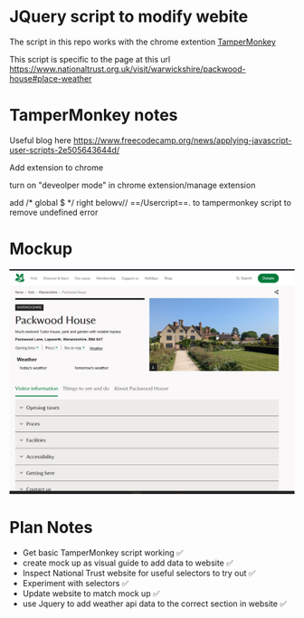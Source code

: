 # JQuery script to modify webite

The script in this repo works with the chrome extention [TamperMonkey](https://chromewebstore.google.com/detail/tampermonkey/dhdgffkkebhmkfjojejmpbldmpobfkfo?hl=en&pli=1)

This script is specific to the page at this url
https://www.nationaltrust.org.uk/visit/warwickshire/packwood-house#place-weather
# TamperMonkey notes

Useful blog here https://www.freecodecamp.org/news/applying-javascript-user-scripts-2e505643644d/

Add extension to chrome

turn on "deveolper mode" in chrome extension/manage extension

add /* global $ */ right belowv// ==/Usercript==.  to tampermonkey script to remove undefined error

# Mockup

![mock-up image](/national-trust.png)

# Plan Notes

* Get basic TamperMonkey script working ✅
* create mock up as visual guide to add data to website ✅
* Inspect National Trust website for useful selectors to try out ✅
* Experiment with selectors ✅
* Update website to match mock up ✅
* use Jquery to add weather api data to the correct section in website ✅
